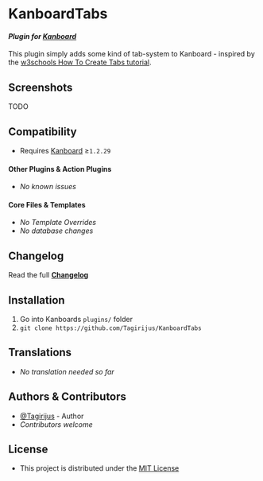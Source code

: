 # KanboardTabs

#### _Plugin for [Kanboard](https://github.com/fguillot/kanboard "Kanboard - Kanban Project Management Software")_

This plugin simply adds some kind of tab-system to Kanboard - inspired by the [w3schools How To Create Tabs tutorial](https://www.w3schools.com/howto/howto_js_tabs.asp).


Screenshots
-----------

TODO


Compatibility
-------------

- Requires [Kanboard](https://github.com/fguillot/kanboard "Kanboard - Kanban Project Management Software") ≥`1.2.29`

#### Other Plugins & Action Plugins
- _No known issues_
#### Core Files & Templates
- _No Template Overrides_
- _No database changes_


Changelog
---------

Read the full [**Changelog**](../master/changelog.md "See changes")
 

Installation
------------

1. Go into Kanboards `plugins/` folder
2. `git clone https://github.com/Tagirijus/KanboardTabs`


Translations
------------

- _No translation needed so far_

Authors & Contributors
----------------------

- [@Tagirijus](https://github.com/Tagirijus) - Author
- _Contributors welcome_


License
-------
- This project is distributed under the [MIT License](../master/LICENSE "Read The MIT license")
